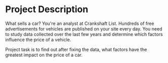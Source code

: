 # Project Description
What sells a car?
You're an analyst at Crankshaft List. Hundreds of free advertisements for vehicles are published on your site every day. You need to study data collected over the last few years and determine which factors influence the price of a vehicle.

Project task is to find out after fixing the data, what factors have the greatest impact on the price of a car.
